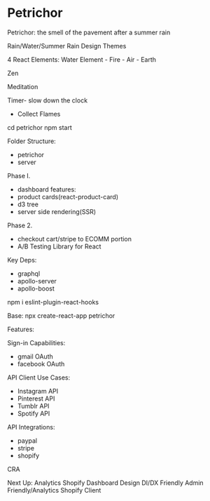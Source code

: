 # Petrichor
Petrichor: the smell of the pavement after a summer rain


Rain/Water/Summer Rain Design Themes


4 React Elements:
Water Element - Fire - Air - Earth

Zen

Meditation

Timer- slow down the clock

- Collect Flames

cd petrichor
npm start

Folder Structure:
- petrichor
- server



Phase I.
- dashboard features: 
- product cards(react-product-card)
- d3 tree
- server side rendering(SSR)



Phase 2.
- checkout cart/stripe to ECOMM portion
- A/B Testing Library for React




Key Deps:
- graphql
- apollo-server
- apollo-boost



npm i eslint-plugin-react-hooks


Base:
npx create-react-app petrichor



Features:

Sign-in Capabilities:
- gmail OAuth
- facebook OAuth



API Client Use Cases:
- Instagram API
- Pinterest API
- Tumblr API
- Spotify API

API Integrations:
- paypal
- stripe
- shopify



CRA


Next Up: 
Analytics Shopify Dashboard Design DI/DX Friendly
Admin Friendly/Analytics Shopify Client
